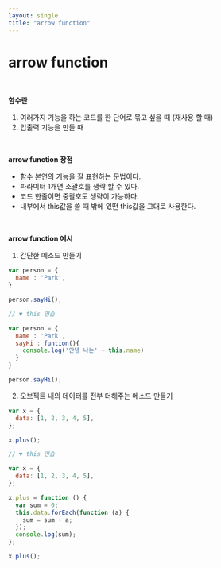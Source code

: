 ```yaml
---
layout: single
title: "arrow function"
---
```


# arrow function

<br>

**함수란**

1. 여러가지 기능을 하는 코드를 한 단어로 묶고 싶을 때 (재사용 할 때)
2. 입출력 기능을 만들 때

<br>

**arrow function 장점**

- 함수 본연의 기능을 잘 표현하는 문법이다.
- 파라미터 1개면 소괄호를 생략 할 수 있다.
- 코드 한줄이면 중괄호도 생략이 가능하다.
- 내부에서 this값을 쓸 때 밖에 있떤 this값을 그대로 사용한다.

<br>

**arrow function 예시**

1. 간단한 메소드 만들기

```js
var person = {
  name : 'Park',
}

person.sayHi();

// ▼ this 연습

var person = {
  name : 'Park',
  sayHi : funtion(){
    console.log('안녕 나는' + this.name)
  }
}

person.sayHi();
```

2. 오브젝트 내의 데이터를 전부 더해주는 메소드 만들기

```js
var x = {
  data: [1, 2, 3, 4, 5],
};

x.plus();

// ▼ this 연습

var x = {
  data: [1, 2, 3, 4, 5],
};

x.plus = function () {
  var sum = 0;
  this.data.forEach(function (a) {
    sum = sum + a;
  });
  console.log(sum);
};

x.plus();
```
